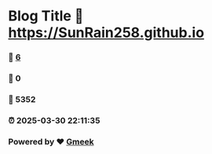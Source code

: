 # Blog Title :link: https://SunRain258.github.io 
### :page_facing_up: [6](https://SunRain258.github.io/tag.html) 
### :speech_balloon: 0 
### :hibiscus: 5352 
### :alarm_clock: 2025-03-30 22:11:35 
### Powered by :heart: [Gmeek](https://github.com/Meekdai/Gmeek)
